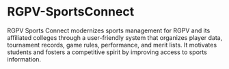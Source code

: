 # RGPV-SportsConnect
 RGPV Sports Connect modernizes sports management for RGPV and its affiliated colleges through a user-friendly system that organizes player data, tournament records, game rules, performance, and merit lists. It motivates students and fosters a competitive spirit by improving access to sports information.
